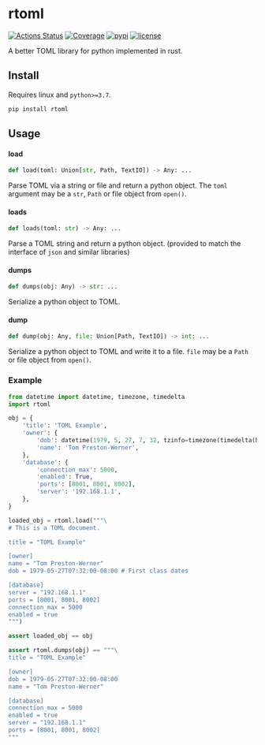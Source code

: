 # rtoml

[![Actions Status](https://github.com/samuelcolvin/rtoml/workflows/CI/badge.svg)](https://github.com/samuelcolvin/rtoml/actions)
[![Coverage](https://codecov.io/gh/samuelcolvin/rtoml/branch/master/graph/badge.svg)](https://codecov.io/gh/samuelcolvin/rtoml)
[![pypi](https://img.shields.io/pypi/v/rtoml.svg)](https://pypi.python.org/pypi/rtoml)
[![license](https://img.shields.io/github/license/samuelcolvin/rtoml.svg)](https://github.com/samuelcolvin/rtoml/blob/master/LICENSE)


A better TOML library for python implemented in rust.

## Install

Requires linux and `python>=3.7`.

```bash
pip install rtoml
```

## Usage

#### load
```python
def load(toml: Union[str, Path, TextIO]) -> Any: ...
```

Parse TOML via a string or file and return a python object. The `toml` argument may be a `str`,
`Path` or file object from `open()`.

#### loads
```python
def loads(toml: str) -> Any: ...
```

Parse a TOML string and return a python object. (provided to match the interface of `json` and similar libraries)

#### dumps
```python
def dumps(obj: Any) -> str: ...
```

Serialize a python object to TOML.

#### dump
```python
def dump(obj: Any, file: Union[Path, TextIO]) -> int: ...
```

Serialize a python object to TOML and write it to a file. `file` may be a `Path` or file object from `open()`.

### Example

```py
from datetime import datetime, timezone, timedelta
import rtoml

obj = {
    'title': 'TOML Example',
    'owner': {
        'dob': datetime(1979, 5, 27, 7, 32, tzinfo=timezone(timedelta(hours=-8))),
        'name': 'Tom Preston-Werner',
    },
    'database': {
        'connection_max': 5000,
        'enabled': True,
        'ports': [8001, 8001, 8002],
        'server': '192.168.1.1',
    },
}

loaded_obj = rtoml.load("""\
# This is a TOML document.

title = "TOML Example"

[owner]
name = "Tom Preston-Werner"
dob = 1979-05-27T07:32:00-08:00 # First class dates

[database]
server = "192.168.1.1"
ports = [8001, 8001, 8002]
connection_max = 5000
enabled = true
""")

assert loaded_obj == obj

assert rtoml.dumps(obj) == """\
title = "TOML Example"

[owner]
dob = 1979-05-27T07:32:00-08:00
name = "Tom Preston-Werner"

[database]
connection_max = 5000
enabled = true
server = "192.168.1.1"
ports = [8001, 8001, 8002]
"""
```
